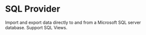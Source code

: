 # SQL Provider

Import and export data directly to and from a Microsoft SQL server database. Support SQL Views.
